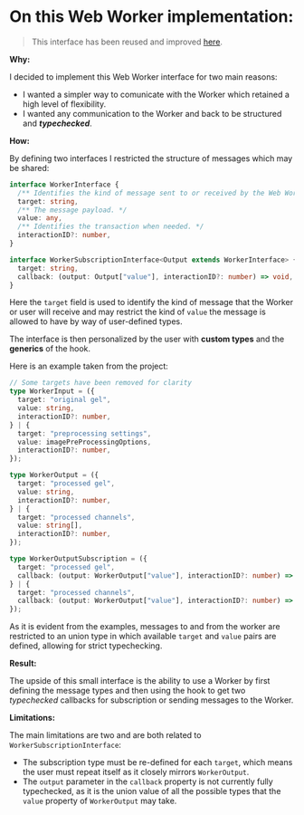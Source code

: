 # On this Web Worker implementation:

> This interface has been reused and improved [here](https://github.com/QuartzLibrary/schema_analysis/tree/master/website/src/Workers).

**Why:**

I decided to implement this Web Worker interface for two main reasons:
- I wanted a simpler way to comunicate with the Worker which retained a high level of flexibility.
- I wanted any communication to the Worker and back to be structured and ***typechecked***.

**How:**

By defining two interfaces I restricted the structure of messages which may be shared:

```Typescript
interface WorkerInterface {
  /** Identifies the kind of message sent to or received by the Web Worker */
  target: string,
  /** The message payload. */
  value: any,
  /** Identifies the transaction when needed. */
  interactionID?: number,
}

interface WorkerSubscriptionInterface<Output extends WorkerInterface> {
  target: string,
  callback: (output: Output["value"], interactionID?: number) => void,
}
```

Here the `target` field is used to identify the kind of message that the Worker or user will receive and may restrict the kind of `value` the message is allowed to have by way of user-defined types.

The interface is then personalized by the user with **custom types** and the **generics** of the hook.

Here is an example taken from the project:

```Typescript
// Some targets have been removed for clarity
type WorkerInput = ({
  target: "original gel",
  value: string,
  interactionID?: number,
} | {
  target: "preprocessing settings",
  value: imagePreProcessingOptions,
  interactionID?: number,
});

type WorkerOutput = ({
  target: "processed gel",
  value: string,
  interactionID?: number,
} | {
  target: "processed channels",
  value: string[],
  interactionID?: number,
});

type WorkerOutputSubscription = ({
  target: "processed gel",
  callback: (output: WorkerOutput["value"], interactionID?: number) => void,
} | {
  target: "processed channels",
  callback: (output: WorkerOutput["value"], interactionID?: number) => void,
});
```

As it is evident from the examples, messages to and from the worker are restricted to an union type in which available `target` and `value` pairs are defined, allowing for strict typechecking.

**Result:**

The upside of this small interface is the ability to use a Worker by first defining the message types and then using the hook to get two *typechecked* callbacks for subscription or sending messages to the Worker.

**Limitations:**

The main limitations are two and are both related to `WorkerSubscriptionInterface`:
- The subscription type must be re-defined for each `target`, which means the user must repeat itself as it closely mirrors `WorkerOutput`.
- The `output` parameter in the `callback` property is not currently fully typechecked, as it is the union value of all the possible types that the `value` property of `WorkerOutput` may take.
